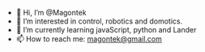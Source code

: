 - 👋 Hi, I’m @Magontek
- 👀 I’m interested in control, robotics and domotics.
- 🌱 I’m currently learning javaScript, python and Lander
- 📫 How to reach me: magontek@gmail.com
